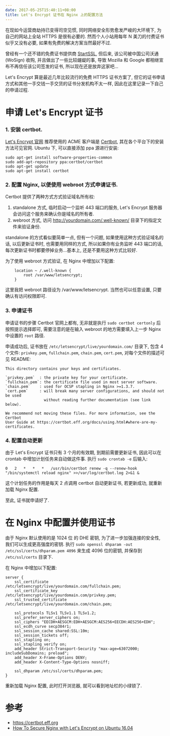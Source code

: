 ```yaml
---
date: 2017-05-25T15:40:11+08:00
title: Let's Encrypt 证书在 Nginx 上的配置方法
---
```


在现如今运营商劫持已变得司空见惯, 同时网络安全形势愈发严峻的大环境下, 为自己的网站上全站
HTTPS 是很有必要的. 然而个人小站用每年 N 美刀的付费证书似乎又没有必要, 如果有免费的解决方案当然最好不过.

曾经有一个还不错的免费证书提供商 [StartSSL](https://www.startssl.com), 但后来,
该公司被中国公司沃通 (WoSign) 收购, 并且做出了一些比较龌龊的事, 导致 Mozilla 和 Google
都相继宣布不再信任该公司签发的证书, 所以现在还是放弃这家吧...

Let's Encrypt 算是最近几年比较流行的免费 HTTPS 证书方案了,
但它的证书申请方式和其他一手交钱一手交货的证书分发机构不太一样, 因此在这里记录一下自己的申请过程.
<!--more-->

# 申请 Let's Encrypt 证书
### 1. 安装 certbot.
[Let's Encrypt 官网](https://letsencrypt.org) 推荐使用的 ACME 客户端是 [Certbot](https://certbot.eff.org),
其在各个平台下的安装方法可见官网. Ubuntu 下, 可以直接添加 ppa 源进行安装:

``` shell
sudo apt-get install software-properties-common
sudo add-apt-repository ppa:certbot/certbot
sudo apt-get update
sudo apt-get install certbot
```

### 2. 配置 Nginx, 以便使用 webroot 方式申请证书.
Certbot 提供了两种方式方式验证域名所有权:
1. standalone 方式, 临时启动一个监听 443 端口的服务, Let's Encrypt 
服务器会访问这个服务来确认你是域名的所有者.
2. webroot 方式, 访问 http://yourdomain.com/.well-known/ 目录下的指定文件来验证身份.

standalone 的方式看似要简单一点, 但有一个问题, 如果使用这种方式验证域名的话,
以后更新证书时, 也需要用同样的方式, 所以如果你有业务监听 443 端口的话,
每次更新证书时都要停掉业务...基本上, 还是不要用这种方式比较好.

为了使用 webroot 方式验证, 在 Nginx 中增加以下配置:

``` nginx
    location ~ /.well-known {
        root /var/www/letsencrypt;
    }
```

这里我把 webroot 路径设为 /var/www/letsencrypt. 当然也可以任意设置, 只要确认有访问权限即可.

### 3. 申请证书
申请证书的步骤 Certbot 官网上都有, 无非就是执行 `sudo certbot certonly`
后按照提示选择即可, 需要注意的是在输入 webroot 的地方需要填入上一步 Nginx
中设置的 `root` 路径.

申请成功后, 证书放在 `/etc/letsencrypt/live/yourdomain.com/` 目录下, 包含 4 个文件:
`privkey.pem`, `fullchain.pem`, `chain.pem`, `cert.pem`, 对每个文件的描述可见 README:

``` text
This directory contains your keys and certificates.

`privkey.pem`  : the private key for your certificate.
`fullchain.pem`: the certificate file used in most server software.
`chain.pem`    : used for OCSP stapling in Nginx >=1.3.7.
`cert.pem`     : will break many server configurations, and should not be used
                 without reading further documentation (see link below).

We recommend not moving these files. For more information, see the Certbot
User Guide at https://certbot.eff.org/docs/using.html#where-are-my-certificates.
```

### 4. 配置自动更新

由于 Let's Encrypt 证书只有 3 个月的有效期, 到期前需要更新证书, 因此可以在 crontab
中增加计划任务来自动做这件事. 执行 `sudo crontab -e` 后输入:

``` text
0   2   *   *   *   /usr/bin/certbot renew -q --renew-hook "/bin/systemctl reload nginx" >>/var/log/certbot.log 2>&1 &
```

这个计划任务的作用是每天 2 点调用 certbot 自动更新证书, 若更新成功, 就重新加载 Nginx 配置.

至此, 证书就申请好了.

# 在 Nginx 中配置并使用证书
由于 Nginx 默认使用的是 1024 位 的 DHE 密钥, 为了进一步加强连接的安全性,
我们可以生成更高强度的密钥. 执行 `sudo openssl dhparam -out /etc/ssl/certs/dhparam.pem 4096`
来生成 4096 位的密钥, 并保存到 `/etc/ssl/certs` 目录下.

在 Nginx 中增加以下配置:

``` nginx
server {
    ssl_certificate /etc/letsencrypt/live/yourdomain.com/fullchain.pem;
    ssl_certificate_key /etc/letsencrypt/live/yourdomain.com/privkey.pem;
    ssl_trusted_certificate /etc/letsencrypt/live/yourdomain.com/chain.pem;

    ssl_protocols TLSv1 TLSv1.1 TLSv1.2;
    ssl_prefer_server_ciphers on;
    ssl_ciphers "EECDH+AESGCM:EDH+AESGCM:AES256+EECDH:AES256+EDH";
    ssl_ecdh_curve secp384r1;
    ssl_session_cache shared:SSL:10m;
    ssl_session_tickets off;
    ssl_stapling on;
    ssl_stapling_verify on;
    add_header Strict-Transport-Security "max-age=63072000; includeSubDomains; preload";
    add_header X-Frame-Options DENY;
    add_header X-Content-Type-Options nosniff;

    ssl_dhparam /etc/ssl/certs/dhparam.pem;
}
```

重新加载 Nginx 配置, 此时打开浏览器, 就可以看到地址栏的小绿锁了.

# 参考
- https://certbot.eff.org
- [How To Secure Nginx with Let's Encrypt on Ubuntu 16.04](https://www.digitalocean.com/community/tutorials/how-to-secure-nginx-with-let-s-encrypt-on-ubuntu-16-04)
